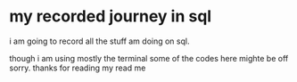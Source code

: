 # my recorded journey in sql 

i am going to record all the stuff am doing on sql.

though i am using mostly the terminal some of the codes here mighte be off sorry.
 thanks for reading my read me


